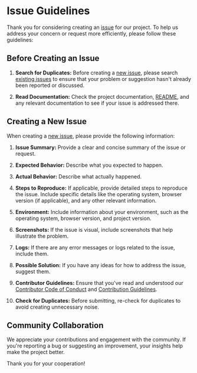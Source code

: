 # Issue Guidelines

Thank you for considering creating an [issue](https://github.com/husseinbouik/husseinbouik.github.io/issues/new) for our project. To help us address your concern or request more efficiently, please follow these guidelines:

## Before Creating an Issue

1. **Search for Duplicates:** Before creating a [new issue](https://github.com/husseinbouik/husseinbouik.github.io/issues/new), please search [existing issues](https://github.com/husseinbouik/husseinbouik.github.io/issues) to ensure that your problem or suggestion hasn't already been reported or discussed.

2. **Read Documentation:** Check the project documentation, [README](README.md), and any relevant documentation to see if your issue is addressed there.

## Creating a New Issue

When creating a [new issue](https://github.com/husseinbouik/husseinbouik.github.io/issues/new), please provide the following information:

1. **Issue Summary:** Provide a clear and concise summary of the issue or request.

2. **Expected Behavior:** Describe what you expected to happen.

3. **Actual Behavior:** Describe what actually happened.

4. **Steps to Reproduce:** If applicable, provide detailed steps to reproduce the issue. Include specific details like the operating system, browser version (if applicable), and any other relevant information.

5. **Environment:** Include information about your environment, such as the operating system, browser version, and project version.

6. **Screenshots:** If the issue is visual, include screenshots that help illustrate the problem.

7. **Logs:** If there are any error messages or logs related to the issue, include them.

8. **Possible Solution:** If you have any ideas for how to address the issue, suggest them.

9. **Contributor Guidelines:** Ensure that you've read and understood our [Contributor Code of Conduct](CODE_OF_CONDUCT.md) and [Contribution Guidelines](CONTRIBUTING.md).

10. **Check for Duplicates:** Before submitting, re-check for duplicates to avoid creating unnecessary noise.

## Community Collaboration

We appreciate your contributions and engagement with the community. If you're reporting a bug or suggesting an improvement, your insights help make the project better.

Thank you for your cooperation!
